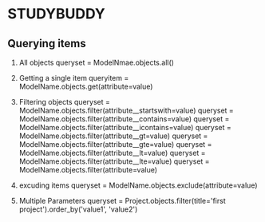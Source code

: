 # STUDYBUDDY

## Querying items

1. All objects
    queryset = ModelNmae.objects.all()

2. Getting a single item
    queryitem = ModelName.objects.get(attribute=value)

3. Filtering objects
    queryset =  ModelName.objects.filter(attribute__startswith=value)
    queryset =  ModelName.objects.filter(attribute__contains=value)
    queryset =  ModelName.objects.filter(attribute__icontains=value)
    queryset =  ModelName.objects.filter(attribute__gt=value)
    queryset =  ModelName.objects.filter(attribute__gte=value)
    queryset =  ModelName.objects.filter(attribute__lt=value)
    queryset =  ModelName.objects.filter(attribute__lte=value)
    queryset =  ModelName.objects.filter(attribute=value)

4. excuding items
    queryset = ModelName.objects.exclude(attribute=value)

5. Multiple Parameters
    queryset = Project.objects.filter(title='first project').order_by('value1', 'value2')

